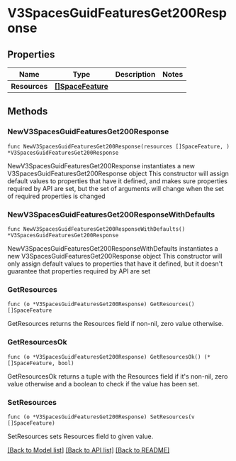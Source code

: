 # V3SpacesGuidFeaturesGet200Response

## Properties

Name | Type | Description | Notes
------------ | ------------- | ------------- | -------------
**Resources** | [**[]SpaceFeature**](SpaceFeature.md) |  | 

## Methods

### NewV3SpacesGuidFeaturesGet200Response

`func NewV3SpacesGuidFeaturesGet200Response(resources []SpaceFeature, ) *V3SpacesGuidFeaturesGet200Response`

NewV3SpacesGuidFeaturesGet200Response instantiates a new V3SpacesGuidFeaturesGet200Response object
This constructor will assign default values to properties that have it defined,
and makes sure properties required by API are set, but the set of arguments
will change when the set of required properties is changed

### NewV3SpacesGuidFeaturesGet200ResponseWithDefaults

`func NewV3SpacesGuidFeaturesGet200ResponseWithDefaults() *V3SpacesGuidFeaturesGet200Response`

NewV3SpacesGuidFeaturesGet200ResponseWithDefaults instantiates a new V3SpacesGuidFeaturesGet200Response object
This constructor will only assign default values to properties that have it defined,
but it doesn't guarantee that properties required by API are set

### GetResources

`func (o *V3SpacesGuidFeaturesGet200Response) GetResources() []SpaceFeature`

GetResources returns the Resources field if non-nil, zero value otherwise.

### GetResourcesOk

`func (o *V3SpacesGuidFeaturesGet200Response) GetResourcesOk() (*[]SpaceFeature, bool)`

GetResourcesOk returns a tuple with the Resources field if it's non-nil, zero value otherwise
and a boolean to check if the value has been set.

### SetResources

`func (o *V3SpacesGuidFeaturesGet200Response) SetResources(v []SpaceFeature)`

SetResources sets Resources field to given value.



[[Back to Model list]](../README.md#documentation-for-models) [[Back to API list]](../README.md#documentation-for-api-endpoints) [[Back to README]](../README.md)


